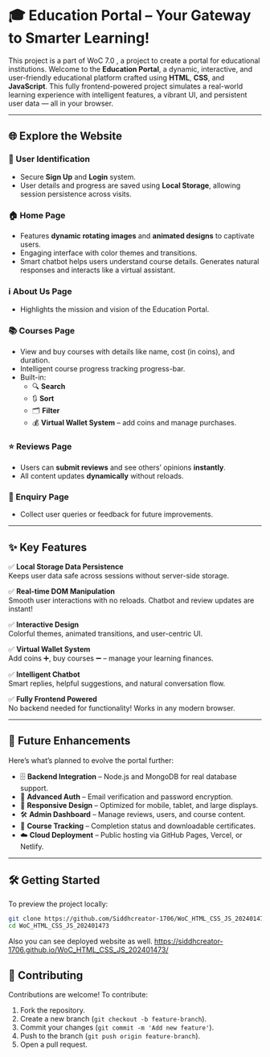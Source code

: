 # 🎓 Education Portal – Your Gateway to Smarter Learning!

This project is a part of WoC 7.0 , a project to create a portal for educational institutions. Welcome to the **Education Portal**, a dynamic, interactive, and user-friendly educational platform crafted using **HTML**, **CSS**, and **JavaScript**. This fully frontend-powered project simulates a real-world learning experience with intelligent features, a vibrant UI, and persistent user data — all in your browser.

---

## 🌐 Explore the Website

### 🔐 User Identification
- Secure **Sign Up** and **Login** system.
- User details and progress are saved using **Local Storage**, allowing session persistence across visits.

### 🏠 Home Page
- Features **dynamic rotating images** and **animated designs** to captivate users.
- Engaging interface with color themes and transitions.
- Smart chatbot helps users understand course details. Generates natural responses and interacts like a virtual assistant.

### ℹ️ About Us Page
- Highlights the mission and vision of the Education Portal.

### 📚 Courses Page
- View and buy courses with details like name, cost (in coins), and duration.
- Intelligent course progress tracking progress-bar. 
- Built-in:
  - 🔍 **Search**
  - 🔃 **Sort**
  - 🗂️ **Filter**
  - 💰 **Virtual Wallet System** – add coins and manage purchases.

### ⭐ Reviews Page
- Users can **submit reviews** and see others’ opinions **instantly**.
- All content updates **dynamically** without reloads.

### 📨 Enquiry Page
- Collect user queries or feedback for future improvements.

---

## ✨ Key Features

✅ **Local Storage Data Persistence**  
Keeps user data safe across sessions without server-side storage.

✅ **Real-time DOM Manipulation**  
Smooth user interactions with no reloads. Chatbot and review updates are instant!

✅ **Interactive Design**  
Colorful themes, animated transitions, and user-centric UI.

✅ **Virtual Wallet System**  
Add coins ➕, buy courses ➖ – manage your learning finances.

✅ **Intelligent Chatbot**  
Smart replies, helpful suggestions, and natural conversation flow.

✅ **Fully Frontend Powered**  
No backend needed for functionality! Works in any modern browser.

---

## 🔮 Future Enhancements

Here’s what’s planned to evolve the portal further:

- 🗄️ **Backend Integration** – Node.js and MongoDB for real database support.
- 🔐 **Advanced Auth** – Email verification and password encryption.
- 📱 **Responsive Design** – Optimized for mobile, tablet, and large displays.
- 🛠️ **Admin Dashboard** – Manage reviews, users, and course content.
- 🧾 **Course Tracking** – Completion status and downloadable certificates.
- ☁️ **Cloud Deployment** – Public hosting via GitHub Pages, Vercel, or Netlify.

---

## 🛠️ Getting Started

To preview the project locally:

```sh
git clone https://github.com/Siddhcreator-1706/WoC_HTML_CSS_JS_202401473.git
cd WoC_HTML_CSS_JS_202401473
```

Also you can see deployed website as well.
https://siddhcreator-1706.github.io/WoC_HTML_CSS_JS_202401473/

## 🤝 Contributing
Contributions are welcome! To contribute:
1. Fork the repository.
2. Create a new branch (`git checkout -b feature-branch`).
3. Commit your changes (`git commit -m 'Add new feature'`).
4. Push to the branch (`git push origin feature-branch`).
5. Open a pull request.
